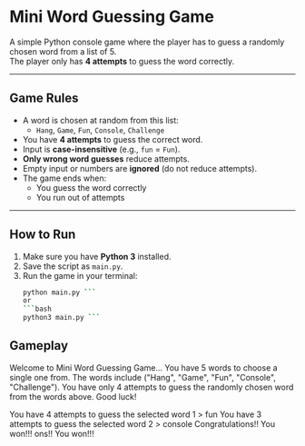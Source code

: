 # Mini Word Guessing Game

A simple Python console game where the player has to guess a randomly chosen word from a list of 5.  
The player only has **4 attempts** to guess the word correctly.  

---

## Game Rules
- A word is chosen at random from this list:
  - `Hang`, `Game`, `Fun`, `Console`, `Challenge`
- You have **4 attempts** to guess the correct word.
- Input is **case-insensitive** (e.g., `fun` = `Fun`).
- **Only wrong word guesses** reduce attempts.
- Empty input or numbers are **ignored** (do not reduce attempts).
- The game ends when:
  - You guess the word correctly 
  - You run out of attempts 

---

## How to Run
1. Make sure you have **Python 3** installed.
2. Save the script as `main.py`.
3. Run the game in your terminal:
   ```bash
   python main.py ```
   or
   ```bash
   python3 main.py ```
   
## Gameplay 
Welcome to Mini Word Guessing Game...
You have 5 words to choose a single one from.
The words include ("Hang", "Game", "Fun", "Console", "Challenge").
You have only 4 attempts to guess the randomly chosen word from the words above.
Good luck!

You have 4 attempts to guess the selected word
1 > fun
You have 3 attempts to guess the selected word
2 > console
Congratulations!! You won!!!
   ons!! You won!!!
   